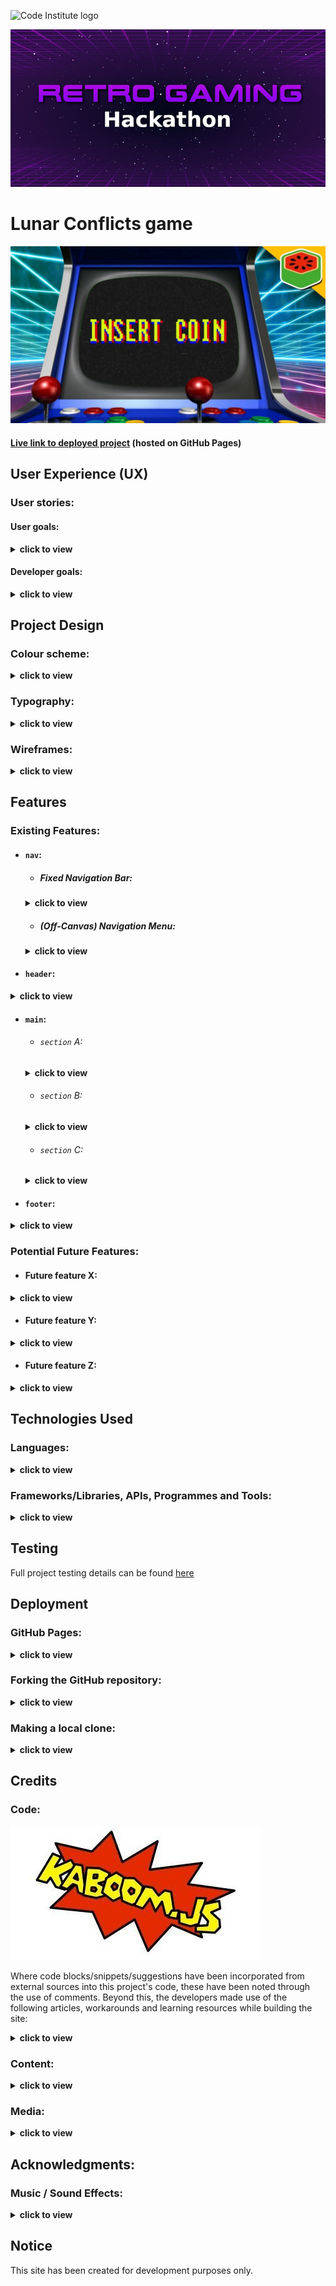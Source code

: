![Code Institute logo](https://codeinstitute.s3.amazonaws.com/fullstack/ci_logo_small.png)

![Retro Gaming Hackathon header background](docs/images/screenshots/retro-gaming-hackathon-header-bg.jpeg)

# Lunar Conflicts game

![Insert Coin arcade machine mockup](docs/images/screenshots/insert-coin.jpeg)

#### [Live link to deployed project](https://charliemallon.github.io/RetroGamingHackathonTeam5/) (hosted on GitHub Pages)

## User Experience (UX)

### User stories:

#### User goals:
<details>
  <summary>
  <b>click to view</b>

  </summary>

  ##### General visitor to the site:
   1. As a player, I want to play as long as i want, no time constraint.
   2. As a player, I want to play with easy clicks on desktop.
   3. As a player, I want to upgrade if I reach a certain level of game.
   4. As a player, i want to get powerups at different level of the game.
   5. As a player, I want to see my progress as a score.

  ##### Returning site user:
</details>

#### Developer goals:
<details>
  <summary>
  <b>click to view</b>
  </summary>
  
  1. As a game developer, I want to create a user friendly and easy to play game.
  2. As a developer, I want to give different levels of difficulties in the game.
  3. As a developer, I want to give a time counter for the players to see their progress.
  4. As a developer, I want to give upgrades to the players, when they reach a certain level.
  5. As a developer, I want to give powerup option to the players.
</details>

## Project Design

### Colour scheme:
<details>
  <summary>
  <b>click to view</b>
  </summary>

![Project colour scheme (Coolors palette) screenshot](https://raw.githubusercontent.com/loosenthedark/brew-barberista-landing-page/main/docs/images/screenshots/brew-barberista-colour-scheme.png)
</details>

### Typography:
<details>
  <summary>
  <b>click to view</b>
  </summary>

- #### Primary font...

  - **Family:** [Poppins](https://fonts.google.com/specimen/Poppins)
  - **Weights:** 300, 400, 500
  - **Fallback:** `sans-serif`

- #### Secondary (Heading) font...

  - **Family:** [Lora](https://fonts.google.com/specimen/Lora)
  - **Weights:** 600, 700
  - **Fallback:** `serif`
</details>

### Wireframes:
<details>
  <summary>
  <b>click to view</b>
  </summary>

  ![GDD design wireframe](GDD/missiles.jpg)
</details>

## Features

### Existing Features:

- #### `nav`:

  - ##### Fixed Navigation Bar:
  <details>
    <summary>
    <b>click to view</b>
    </summary>
  </details>

  - ##### (Off-Canvas) Navigation Menu:
  <details>
    <summary>
    <b>click to view</b>
    </summary>
  </details>

- #### `header`:
<details>
  <summary>
  <b>click to view</b>
  </summary>  
</details>

- #### `main`:

  - ###### `section` A:
  <details>
    <summary>
    <b>click to view</b>
    </summary>
  </details>

  - ###### `section` B:
  <details>
    <summary>
    <b>click to view</b>
    </summary>
  </details>

  - ###### `section` C:
  <details>
    <summary>
    <b>click to view</b>
    </summary>
  </details>

- #### `footer`:
<details>
  <summary>
  <b>click to view</b>
  </summary>
</details>

### Potential Future Features:

- #### Future feature X:
<details>
  <summary>
  <b>click to view</b>
  </summary>
</details>

- #### Future feature Y:
<details>
  <summary>
  <b>click to view</b>
  </summary>
</details>

- #### Future feature Z:
<details>
  <summary>
  <b>click to view</b>
  </summary>
</details>

## Technologies Used

### Languages:
<details>
  <summary>
  <b>click to view</b>
  </summary>

- [HTML5:](https://en.wikipedia.org/wiki/HTML5) used for structuring the site
- [CSS3:](https://en.wikipedia.org/wiki/Cascading_Style_Sheets) used for styling the site
- [JavaScript:](https://en.wikipedia.org/wiki/JavaScript) used for site logic and web page behaviour
</details>

### Frameworks/Libraries, APIs, Programmes and Tools:
<details>
  <summary>
  <b>click to view</b>
  </summary>

- [Kaboom.js v0.5.0:](https://kaboomjs.com/) JavaScript library used as the game's core development engine
- [DaFont:](https://www.dafont.com/) used to import the [PixelMix font](https://www.dafont.com/pixelmix.font) into the project's stylesheet
- [Font Awesome v5.15.3:](https://fontawesome.com/) used to add appropriate and visually appealing site icons
- [Visual Studio Code](https://code.visualstudio.com/)/[Gitpod:](https://gitpod.io/) used as the team's IDEs for the project
- [Git:](https://git-scm.com/) used for version control by utilising the Gitpod terminal to commit frequently to Git and push all commits to GitHub
- [GitHub:](https://github.com/) used to compile and remotely store the project's codebase following successive local commits initiated from the command line
- [TinyJPG:](https://tinyjpg.com/) used for image compression
- [PicResize:](https://picresize.com/) used to crop and resize images
- [WebAIM (contrast checker):](https://webaim.org/resources/contrastchecker/) / [WAVE Web Accessibility Evaluation Tool](https://wave.webaim.org/) used to ensure site foreground and background colour contrasts meet [WCAG 2 accessibility requirements](https://webaim.org/articles/contrast/)
- [Can I Use:](https://caniuse.com/) browser compatibility tables used to cross-reference the viability of implementing certain HTML5 elements, CSS3 properties, file formats etc.
</details>

## Testing

Full project testing details can be found [here](testing.md)

## Deployment

### GitHub Pages:
<details>
  <summary>
  <b>click to view</b>
  </summary>

This project has been deployed to [GitHub Pages](https://en.wikipedia.org/wiki/GitHub#GitHub_Pages). The deployment process carried out was as follows...

1. [**Sign in** to GitHub](https://github.com/login) and locate the [relevant repository](https://github.com/CharlieMallon/RetroGamingHackathonTeam5). If you do not have a GitHub account, you may create one [here](https://github.com/signup).
2. At the top of the project repository page, select **Settings**. 
3. On the Settings page, scroll down the menu flanking the left-hand side of the screen and select **Pages** near the bottom of the list of options.

This will open GitHub Pages....

4. Under **Source**, click the dropdown displaying **Branch: None** and select the **master** branch. Click **Save**. 
5. The page will then automatically refresh and inform you that the site is now ready to be published, as well as indicating the `https://` address to be used. 
6. For reference purposes, a link to this newly-published site can be found in the **Pages** section of **Settings** (described above).
</details>

### Forking the GitHub repository:
<details>
  <summary>
  <b>click to view</b>
  </summary>

It is possible to fork this GitHub repository to view and/or make changes without affecting the original. This is achieved by following these steps...

1. [**Sign in** to your GitHub account](https://github.com/login) and locate the [relevant repository](https://github.com/CharlieMallon/RetroGamingHackathonTeam5).
2. Click on **Fork**, located near the top right-hand corner of the repository page.
3. You will now have a copy of this project's repository in your own GitHub account.
</details>

### Making a local clone:
<details>
  <summary>
  <b>click to view</b>
  </summary>

It is possible to copy the repository to your local machine so that you can fix merge conflicts, add or remove files and push larger commits without affecting the original project code. Cloning a repository pulls down a full copy of all the repo data that GitHub has at that point in time. See the [GitHub Docs](https://docs.github.com/en/github/creating-cloning-and-archiving-repositories/cloning-a-repository) for further information, and below for a brief summary...

1. [**Sign in** to your GitHub account](https://github.com/login) and locate the [relevant repository](https://github.com/CharlieMallon/RetroGamingHackathonTeam5).
2. Click on the **Code** dropdown next to the green **Gitpod** button. This will reveal the **Clone** option.
3. In order to clone the repository using `HTTPS`, select **HTTPS** and copy the link shown (there is a copy button to the right of the URL).
4. Next, open **Git Bash** (see [here](https://git-scm.com/downloads) for an overview of download options, if required).
5. Change the current working directory on your local machine to the location where you want the cloning to be made.
6. Type `git clone` into your IDE terminal followed by the URL you copied in Step 3 above, i.e.

```
https://github.com/CharlieMallon/RetroGamingHackathonTeam5.git
```

7. Press **Enter**. 
8. Your local clone has now been created.

_See the [GitHub Docs](https://docs.github.com/en/github/creating-cloning-and-archiving-repositories) for more information on all of the above processes._
</details>

## Credits

### Code:

![Kaboom.js logo](docs/images/screenshots/kaboom-logo.jpg)

Where code blocks/snippets/suggestions have been incorporated from external sources into this project's code, these have been noted through the use of comments. Beyond this, the developers made use of the following articles, workarounds and learning resources while building the site:
<details>
  <summary>
  <b>click to view</b>
  </summary>

- [Kaboom.js docs](https://kaboomjs.com/)
- ['Easy JavaScript Game Development with Kaboom.js'](https://www.youtube.com/watch?v=4OaHB0JbJDI) (freeCodeCamp)
- ['5 Tips for Getting Started with Kaboom.js'](https://blog.ourcade.co/posts/2021/5-tips-getting-started-kaboom-js/) (Ourcade)

</details>

### Content:
<details>
  <summary>
  <b>click to view</b>
  </summary>
</details>

### Media:
<details>
  <summary>
  <b>click to view</b>
  </summary>

| [**Website section**] Media title/description  | Media format  | Credit  | Link to original media source(s)  | 
| :------------ |:--------------- |:-----|:---------------|
| **`header`**         |                 |      |                |
| title/description goes here      | format category goes here       | [Bob Random Photographer](#)      | [Pexels](https://www.pexels.com/photo/calm-sea-under-blue-sky-4571251)      |
| **`main`**         |                 |      |                |
| title/description goes here      | format category goes here       | [Bob Random Photographer](#)      | [Pexels](https://www.pexels.com/photo/calm-sea-under-blue-sky-4571251)      |
| **`footer`**         |                 |      |                |
| title/description goes here      | format category goes here       | [Bob Random Photographer](#)      | [Pexels](https://www.pexels.com/photo/calm-sea-under-blue-sky-4571251)      |
</details>

## Acknowledgments:

### Music / Sound Effects:

<details>
  <summary>
  <b>click to view</b>
  </summary>

  | [**Audio Type**] Media title / description  | Media format  | Credit  | Link to original media source(s)  | 
| :------------ |:--------------- |:-----|:---------------|
| **`Background Music`**         |                 |      |                |
| Heroic Intrusion / background music for the main scene      | .ogg       | [Patrick de Arteaga](#)      | [patrickdearteaga.com](https://patrickdearteaga.com/royalty-free-music/)      |
| Never Surrender / background music for the start scene      | .ogg       | [Patrick de Arteaga](#)      | [patrickdearteaga.com](https://patrickdearteaga.com/chiptune-8-bit-retro/)      |
| **`Sound Effects`**         |                 |      |                |
| explosion / simple explosion when missile or bomb goes off      | .wav      | [DrPetter](#), [Eric Fredricksen](#), [Chris McCormick](#)      | [sfxr](http://sfxr.me/)      |

</details>

## Notice

This site has been created for development purposes only.